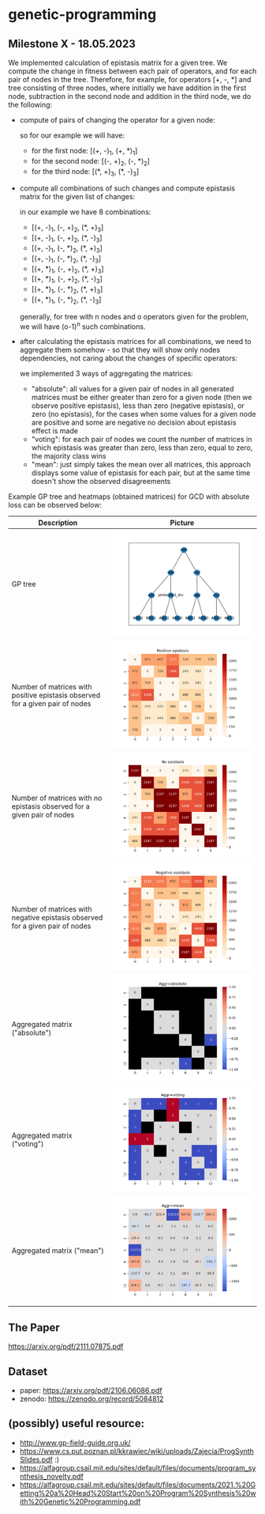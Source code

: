 # genetic-programming

## Milestone X - 18.05.2023
We implemented calculation of epistasis matrix for a given tree. 
We compute the change in fitness between each pair of operators, and for each pair of nodes in the tree.
Therefore, for example, for operators [+, -, *] and tree consisting of three nodes, where initially we have
addition in the first node, subtraction in the second node and addition in the third node, we do the following:
- compute of pairs of changing the operator for a given node:
    
    so for our example we will have:
    - for the first node: [(+, -)<sub>1</sub>, (+, *)<sub>1</sub>]
    - for the second node: [(-, +)<sub>2</sub>, (-, *)<sub>2</sub>]
    - for the third node: [(\*, +)<sub>3</sub>, (\*, -)<sub>3</sub>]
- compute all combinations of such changes and compute epistasis matrix for the given list of changes:

    in our example we have 8 combinations:
    - [(+, -)<sub>1</sub>, (-, +)<sub>2</sub>, (\*, +)<sub>3</sub>]
    - [(+, -)<sub>1</sub>, (-, +)<sub>2</sub>, (\*, -)<sub>3</sub>]
    - [(+, -)<sub>1</sub>, (-, *)<sub>2</sub>, (\*, +)<sub>3</sub>]
    - [(+, -)<sub>1</sub>, (-, *)<sub>2</sub>, (\*, -)<sub>3</sub>]
    - [(+, *)<sub>1</sub>, (-, +)<sub>2</sub>, (\*, +)<sub>3</sub>]
    - [(+, *)<sub>1</sub>, (-, +)<sub>2</sub>, (\*, -)<sub>3</sub>]
    - [(+, *)<sub>1</sub>, (-, *)<sub>2</sub>, (\*, +)<sub>3</sub>]
    - [(+, *)<sub>1</sub>, (-, *)<sub>2</sub>, (\*, -)<sub>3</sub>]
    
  generally, for tree with n nodes and o operators given for the problem, we will have (o-1)<sup>n</sup> such combinations.

- after calculating the epistasis matrices for all combinations, we need to aggregate them somehow - so that they will show only nodes dependencies, not caring about the changes of specific operators:

    we implemented 3 ways of aggregating the matrices:

    - "absolute": all values for a given pair of nodes in all generated matrices must be either greater than zero for a given node (then we observe positive epistasis), less than zero (negative epistasis), or zero (no epistasis), for the cases when some values for a given node are positive and some are negative no decision about epistasis effect is made
    - "voting": for each pair of nodes we count the number of matrices in which epistasis was greater than zero, less than zero, equal to zero, the majority class wins
    - "mean": just simply takes the mean over all matrices, this approach displays some value of epistasis for each pair, but at the same time doesn't show the observed disagreements

Example GP tree and heatmaps (obtained matrices) for GCD with absolute loss can be observed below:

| Description                                                                   | Picture                       |
|-------------------------------------------------------------------------------|-------------------------------|
| GP tree                                                                       | ![tree](static/tree.png)      |
| Number of matrices with positive epistasis observed for a given pair of nodes | ![ones](static/positive.png)  |
| Number of matrices with no epistasis observed for a given pair of nodes       | ![no](static/no_ep.png)       |
| Number of matrices with negative epistasis observed for a given pair of nodes | ![mones](static/negative.png) |
| Aggregated matrix ("absolute")                                                | ![abs](static/absolute.png)   |
| Aggregated matrix ("voting")                                                  | ![vote](static/voting.png)    |
| Aggregated matrix ("mean")                                                    | ![mean](static/mean.png)      |


## The Paper
https://arxiv.org/pdf/2111.07875.pdf

## Dataset
- paper: https://arxiv.org/pdf/2106.06086.pdf
- zenodo: https://zenodo.org/record/5084812

## (possibly) useful resource:
- http://www.gp-field-guide.org.uk/
- https://www.cs.put.poznan.pl/kkrawiec/wiki/uploads/Zajecia/ProgSynthSlides.pdf   :)
- https://alfagroup.csail.mit.edu/sites/default/files/documents/program_synthesis_novelty.pdf
- https://alfagroup.csail.mit.edu/sites/default/files/documents/2021.%20Getting%20a%20Head%20Start%20on%20Program%20Synthesis%20with%20Genetic%20Programming.pdf
